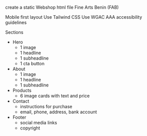 create a static Webshop html file Fine Arts Benin (FAB)

Mobile first layout
Use Tailwind CSS
Use WGAC AAA accessibility guidelines

Sections
- Hero
    - 1 image
    - 1 headline
    - 1 subheadline
    - 1 cta button
- About
    - 1 image
    - 1 headline
    - 1 subheadline
- Products
    - 6 image cards with text and price
- Contact
    - instructions for purchase
    - email, phone, address, bank account
- Footer
    - social media links
    - copyright 





